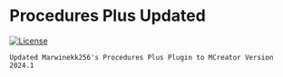# Procedures Plus Updated

[![License](https://img.shields.io/badge/License-MIT-blue.svg)](https://github.com/chicken647/procedureplusfork/blob/master/LICENSE)

```
Updated Marwinekk256's Procedures Plus Plugin to MCreator Version 2024.1
```